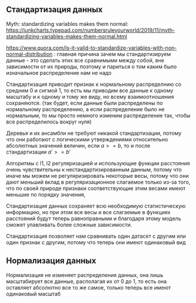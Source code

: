 ## Стандартизация данных

Myth: standardizing variables makes them normal: https://junkcharts.typepad.com/numbersruleyourworld/2019/11/myth-standardizing-variables-makes-them-normal.html

https://www.quora.com/Is-it-valid-to-standardize-variables-with-non-normal-distribution :
главная причина зачем мы стандартизируем данные - это сделать этих все сравнимыми между собой, вне зависимости от их природы, поэтому и париться о том каким было изначальное распределение нам не надо

Стандартизация приводит признак к нормальному распределнию со средним 0 и сигмой 1, то есть мы приводим все данные к одному масштабу и к одному и тому же виду, но всему взаимоотношения сохраняются. (так будет, если данные были распределены по нормальному распределению, а если распределение было не нормальным, то мы просто немного изменим распределение так, чтобы все распределилось вокруг нуля) 

Деревья и их ансамбли не требуют никакой стандартизации, потому что они работают с логическими утверждениями относительно абсолютных значений величин, если $a >= b$, то и после стандартизации $a' >= b'$

Алгоритмы с l1, l2 регуляризацией и использующие функции расстояния очень чувствительны к нестандартизированным данным, потому что иначе мы можем не регуляризировать некоторые весы, потому что они дают меньший вклад в регуляризационное слагаемое только из-за того, что по своей природе признаки соответствующие этим весами имеют меньшие по порядку значения,

Стандартизация данных сохраняет всю необходимую статистическую информацию, но при этом все весы и все слагаемые в функциях расстояний будут теперь равноправными и благодаря этому модель сможет улавливать более сложные зависимости.

Стандартизация позволяет нам сравнивать один датасет с другим или один признак с другим, потому что теперь они имеют одинаковый вид

## Нормализация данных

Нормализация не изменяет распределения данных, она лишь масштабирует все данные, располагая их от 0 до 1, то есть она оставляет абсолютно все то же самое, только теперь все имеют одинаковый масштаб